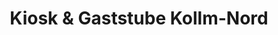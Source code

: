 ---
title: "Kiosk & Gaststube Kollm-Nord"
url: /quitzdorf-am-see-kwetanecy/kiosk-und-gaststube-kollm-nord/
shop: Kiosk
---